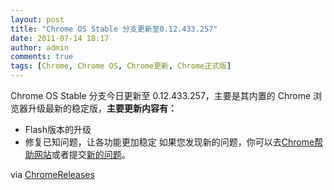```yaml
---
layout: post
title: "Chrome OS Stable 分支更新至0.12.433.257"
date: 2011-07-14 18:17
author: admin
comments: true
tags: [Chrome, Chrome OS, Chrome更新, Chrome正式版]
---
```

Chrome OS Stable 分支今日更新至 0.12.433.257，主要是其内置的 Chrome 浏览器升级最新的稳定版，**主要更新内容有：**


*   Flash版本的升级
*   修复已知问题，让各功能更加稳定
如果您发现新的问题，你可以去<a href="http://www.google.com/chromeos/help.html" target="_blank">Chrome帮助网站</a>或者提交<a href="http://code.google.com/p/chromium-os/issues/entry" target="_blank">新的问题</a>。

via <a href="http://googlechromereleases.blogspot.com/2011/07/chrome-os-stable-channel-update_13.html?utm_source=feedburner&amp;utm_medium=feed&amp;utm_campaign=Feed%3A+GoogleChromeReleases+%28Google+Chrome+Releases%29" target="_blank">ChromeReleases</a>

&nbsp;

